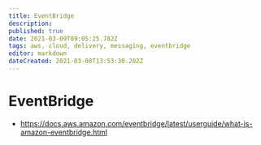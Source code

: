 ```yaml
---
title: EventBridge
description: 
published: true
date: 2021-03-09T09:05:25.782Z
tags: aws, cloud, delivery, messaging, eventbridge
editor: markdown
dateCreated: 2021-03-08T13:53:30.202Z
---
```


# EventBridge
- https://docs.aws.amazon.com/eventbridge/latest/userguide/what-is-amazon-eventbridge.html